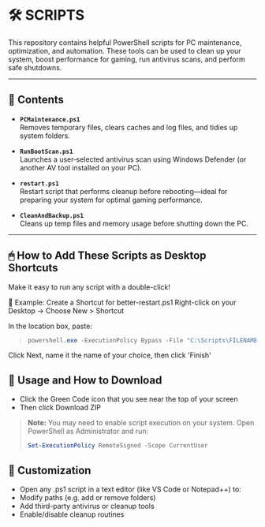 # 🛠 SCRIPTS

This repository contains helpful PowerShell scripts for PC maintenance, optimization, and automation. These tools can be used to clean up your system, boost performance for gaming, run antivirus scans, and perform safe shutdowns.

---

## 📂 Contents

- **`PCMaintenance.ps1`**  
  Removes temporary files, clears caches and log files, and tidies up system folders.

- **`RunBootScan.ps1`**  
  Launches a user‑selected antivirus scan using Windows Defender (or another AV tool installed on your PC).

- **`restart.ps1`**  
  Restart script that performs cleanup before rebooting—ideal for preparing your system for optimal gaming performance.

- **`CleanAndBackup.ps1`**  
  Cleans up temp files and memory usage before shutting down the PC.

---

## 🖱 How to Add These Scripts as Desktop Shortcuts
Make it easy to run any script with a double-click!

📌 Example: Create a Shortcut for better-restart.ps1
Right-click on your Desktop
→ Choose New > Shortcut

In the location box, paste:

>
>  ```powershell
> powershell.exe -ExecutionPolicy Bypass -File "C:\Scripts\FILENAME.ps1
> ```

Click Next, name it the name of your choice, then click 'Finish'

## 🚀 Usage and How to Download
- Click the Green Code icon that you see near the top of your screen
- Then click Download ZIP

>**Note:** You may need to enable script execution on your system. Open PowerShell as Administrator and run:
> ```powershell
> Set-ExecutionPolicy RemoteSigned -Scope CurrentUser
> ```

## 🔧 Customization
- Open any .ps1 script in a text editor (like VS Code or Notepad++) to:
- Modify paths (e.g. add or remove folders)
- Add third-party antivirus or cleanup tools
- Enable/disable cleanup routines

